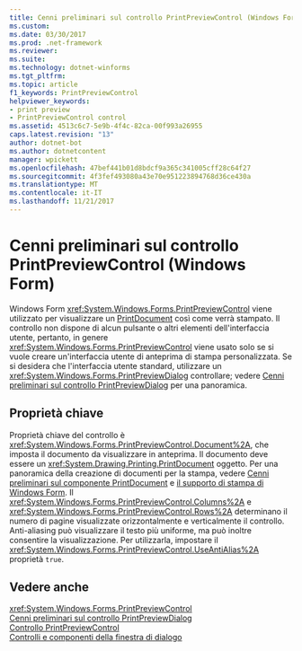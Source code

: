 ```yaml
---
title: Cenni preliminari sul controllo PrintPreviewControl (Windows Form)
ms.custom: 
ms.date: 03/30/2017
ms.prod: .net-framework
ms.reviewer: 
ms.suite: 
ms.technology: dotnet-winforms
ms.tgt_pltfrm: 
ms.topic: article
f1_keywords: PrintPreviewControl
helpviewer_keywords:
- print preview
- PrintPreviewControl control
ms.assetid: 4513c6c7-5e9b-4f4c-82ca-00f993a26955
caps.latest.revision: "13"
author: dotnet-bot
ms.author: dotnetcontent
manager: wpickett
ms.openlocfilehash: 47bef441b01d8bdcf9a365c341005cff28c64f27
ms.sourcegitcommit: 4f3fef493080a43e70e951223894768d36ce430a
ms.translationtype: MT
ms.contentlocale: it-IT
ms.lasthandoff: 11/21/2017
---
```

# <a name="printpreviewcontrol-control-overview-windows-forms"></a>Cenni preliminari sul controllo PrintPreviewControl (Windows Form)
Windows Form <xref:System.Windows.Forms.PrintPreviewControl> viene utilizzato per visualizzare un [PrintDocument](../../../../docs/framework/winforms/controls/printdocument-component-windows-forms.md) così come verrà stampato. Il controllo non dispone di alcun pulsante o altri elementi dell'interfaccia utente, pertanto, in genere <xref:System.Windows.Forms.PrintPreviewControl> viene usato solo se si vuole creare un'interfaccia utente di anteprima di stampa personalizzata. Se si desidera che l'interfaccia utente standard, utilizzare un <xref:System.Windows.Forms.PrintPreviewDialog> controllare; vedere [Cenni preliminari sul controllo PrintPreviewDialog](../../../../docs/framework/winforms/controls/printpreviewdialog-control-overview-windows-forms.md) per una panoramica.  
  
## <a name="key-properties"></a>Proprietà chiave  
 Proprietà chiave del controllo è <xref:System.Windows.Forms.PrintPreviewControl.Document%2A>, che imposta il documento da visualizzare in anteprima. Il documento deve essere un <xref:System.Drawing.Printing.PrintDocument> oggetto. Per una panoramica della creazione di documenti per la stampa, vedere [Cenni preliminari sul componente PrintDocument](../../../../docs/framework/winforms/controls/printdocument-component-overview-windows-forms.md) e [il supporto di stampa di Windows Form](../../../../docs/framework/winforms/advanced/windows-forms-print-support.md). Il <xref:System.Windows.Forms.PrintPreviewControl.Columns%2A> e <xref:System.Windows.Forms.PrintPreviewControl.Rows%2A> determinano il numero di pagine visualizzate orizzontalmente e verticalmente il controllo. Anti-aliasing può visualizzare il testo più uniforme, ma può inoltre consentire la visualizzazione. Per utilizzarla, impostare il <xref:System.Windows.Forms.PrintPreviewControl.UseAntiAlias%2A> proprietà `true`.  
  
## <a name="see-also"></a>Vedere anche  
 <xref:System.Windows.Forms.PrintPreviewControl>  
 [Cenni preliminari sul controllo PrintPreviewDialog](../../../../docs/framework/winforms/controls/printpreviewdialog-control-overview-windows-forms.md)  
 [Controllo PrintPreviewControl](../../../../docs/framework/winforms/controls/printpreviewcontrol-control-windows-forms.md)  
 [Controlli e componenti della finestra di dialogo](../../../../docs/framework/winforms/controls/dialog-box-controls-and-components-windows-forms.md)
